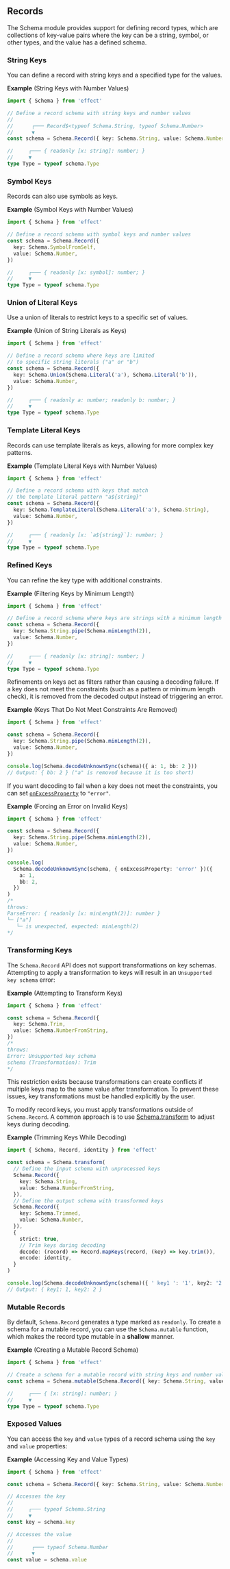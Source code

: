 ## Records

The Schema module provides support for defining record types, which are collections of key-value pairs where the key can be a string, symbol, or other types, and the value has a defined schema.

### String Keys

You can define a record with string keys and a specified type for the values.

**Example** (String Keys with Number Values)

```ts twoslash
import { Schema } from 'effect'

// Define a record schema with string keys and number values
//
//      ┌─── Record$<typeof Schema.String, typeof Schema.Number>
//      ▼
const schema = Schema.Record({ key: Schema.String, value: Schema.Number })

//     ┌─── { readonly [x: string]: number; }
//     ▼
type Type = typeof schema.Type
```

### Symbol Keys

Records can also use symbols as keys.

**Example** (Symbol Keys with Number Values)

```ts twoslash
import { Schema } from 'effect'

// Define a record schema with symbol keys and number values
const schema = Schema.Record({
  key: Schema.SymbolFromSelf,
  value: Schema.Number,
})

//     ┌─── { readonly [x: symbol]: number; }
//     ▼
type Type = typeof schema.Type
```

### Union of Literal Keys

Use a union of literals to restrict keys to a specific set of values.

**Example** (Union of String Literals as Keys)

```ts twoslash
import { Schema } from 'effect'

// Define a record schema where keys are limited
// to specific string literals ("a" or "b")
const schema = Schema.Record({
  key: Schema.Union(Schema.Literal('a'), Schema.Literal('b')),
  value: Schema.Number,
})

//     ┌─── { readonly a: number; readonly b: number; }
//     ▼
type Type = typeof schema.Type
```

### Template Literal Keys

Records can use template literals as keys, allowing for more complex key patterns.

**Example** (Template Literal Keys with Number Values)

```ts twoslash
import { Schema } from 'effect'

// Define a record schema with keys that match
// the template literal pattern "a${string}"
const schema = Schema.Record({
  key: Schema.TemplateLiteral(Schema.Literal('a'), Schema.String),
  value: Schema.Number,
})

//     ┌─── { readonly [x: `a${string}`]: number; }
//     ▼
type Type = typeof schema.Type
```

### Refined Keys

You can refine the key type with additional constraints.

**Example** (Filtering Keys by Minimum Length)

```ts twoslash
import { Schema } from 'effect'

// Define a record schema where keys are strings with a minimum length of 2
const schema = Schema.Record({
  key: Schema.String.pipe(Schema.minLength(2)),
  value: Schema.Number,
})

//     ┌─── { readonly [x: string]: number; }
//     ▼
type Type = typeof schema.Type
```

Refinements on keys act as filters rather than causing a decoding failure.
If a key does not meet the constraints (such as a pattern or minimum length check),
it is removed from the decoded output instead of triggering an error.

**Example** (Keys That Do Not Meet Constraints Are Removed)

```ts twoslash
import { Schema } from 'effect'

const schema = Schema.Record({
  key: Schema.String.pipe(Schema.minLength(2)),
  value: Schema.Number,
})

console.log(Schema.decodeUnknownSync(schema)({ a: 1, bb: 2 }))
// Output: { bb: 2 } ("a" is removed because it is too short)
```

If you want decoding to fail when a key does not meet the constraints,
you can set [`onExcessProperty`](/docs/schema/getting-started/#managing-excess-properties) to `"error"`.

**Example** (Forcing an Error on Invalid Keys)

```ts twoslash "onExcessProperty"
import { Schema } from 'effect'

const schema = Schema.Record({
  key: Schema.String.pipe(Schema.minLength(2)),
  value: Schema.Number,
})

console.log(
  Schema.decodeUnknownSync(schema, { onExcessProperty: 'error' })({
    a: 1,
    bb: 2,
  })
)
/*
throws:
ParseError: { readonly [x: minLength(2)]: number }
└─ ["a"]
   └─ is unexpected, expected: minLength(2)
*/
```

### Transforming Keys

The `Schema.Record` API does not support transformations on key schemas.
Attempting to apply a transformation to keys will result in an `Unsupported key schema` error:

**Example** (Attempting to Transform Keys)

```ts twoslash
import { Schema } from 'effect'

const schema = Schema.Record({
  key: Schema.Trim,
  value: Schema.NumberFromString,
})
/*
throws:
Error: Unsupported key schema
schema (Transformation): Trim
*/
```

<Aside type="note" title="Why Key Transformations Are Not Allowed">
  This restriction exists because transformations can create conflicts if
  multiple keys map to the same value after transformation. To prevent
  these issues, key transformations must be handled explicitly by the
  user.
</Aside>

To modify record keys, you must apply transformations outside of `Schema.Record`.
A common approach is to use [Schema.transform](/docs/schema/transformations/#transform) to adjust keys during decoding.

**Example** (Trimming Keys While Decoding)

```ts twoslash
import { Schema, Record, identity } from 'effect'

const schema = Schema.transform(
  // Define the input schema with unprocessed keys
  Schema.Record({
    key: Schema.String,
    value: Schema.NumberFromString,
  }),
  // Define the output schema with transformed keys
  Schema.Record({
    key: Schema.Trimmed,
    value: Schema.Number,
  }),
  {
    strict: true,
    // Trim keys during decoding
    decode: (record) => Record.mapKeys(record, (key) => key.trim()),
    encode: identity,
  }
)

console.log(Schema.decodeUnknownSync(schema)({ ' key1 ': '1', key2: '2' }))
// Output: { key1: 1, key2: 2 }
```

### Mutable Records

By default, `Schema.Record` generates a type marked as `readonly`.
To create a schema for a mutable record, you can use the `Schema.mutable` function, which makes the record type mutable in a **shallow** manner.

**Example** (Creating a Mutable Record Schema)

```ts twoslash
import { Schema } from 'effect'

// Create a schema for a mutable record with string keys and number values
const schema = Schema.mutable(Schema.Record({ key: Schema.String, value: Schema.Number }))

//     ┌─── { [x: string]: number; }
//     ▼
type Type = typeof schema.Type
```

### Exposed Values

You can access the `key` and `value` types of a record schema using the `key` and `value` properties:

**Example** (Accessing Key and Value Types)

```ts twoslash
import { Schema } from 'effect'

const schema = Schema.Record({ key: Schema.String, value: Schema.Number })

// Accesses the key
//
//     ┌─── typeof Schema.String
//     ▼
const key = schema.key

// Accesses the value
//
//      ┌─── typeof Schema.Number
//      ▼
const value = schema.value
```
